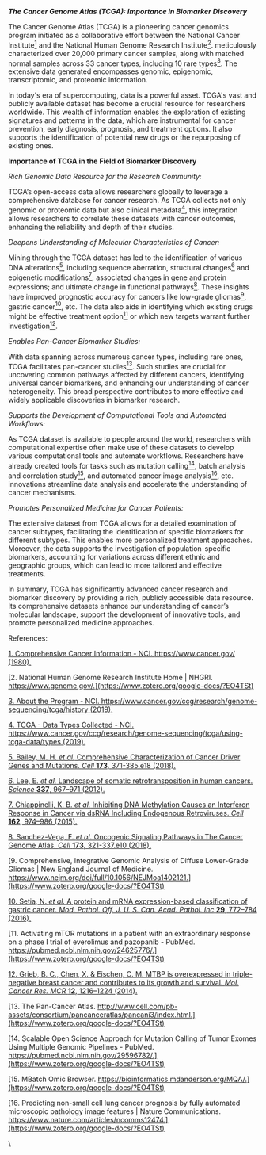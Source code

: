 <!--StartFragment-->

***The Cancer Genome Atlas (TCGA): Importance in Biomarker Discovery***

The Cancer Genome Atlas (TCGA) is a pioneering cancer genomics program initiated as a collaborative effort between the National Cancer Institute[<sup>1</sup>](https://www.zotero.org/google-docs/?VLyiEP) and the National Human Genome Research Institute[<sup>2</sup>](https://www.zotero.org/google-docs/?Q5tsKR). meticulously characterized over 20,000 primary cancer samples, along with matched normal samples across 33 cancer types, including 10 rare types[<sup>3</sup>](https://www.zotero.org/google-docs/?GWKXka). The extensive data generated encompasses genomic, epigenomic, transcriptomic, and proteomic information.

In today's era of supercomputing, data is a powerful asset. TCGA's vast and publicly available dataset has become a crucial resource for researchers worldwide. This wealth of information enables the exploration of existing signatures and patterns in the data, which are instrumental for cancer prevention, early diagnosis, prognosis, and treatment options. It also supports the identification of potential new drugs or the repurposing of existing ones.

**Importance of TCGA in the Field of Biomarker Discovery**

_Rich Genomic Data Resource for the Research Community:_

TCGA’s open-access data allows researchers globally to leverage a comprehensive database for cancer research. As TCGA collects not only genomic or proteomic data but also clinical metadata[<sup>4</sup>](https://www.zotero.org/google-docs/?LP1LlV), this integration allows researchers to correlate these datasets with cancer outcomes, enhancing the reliability and depth of their studies.

_Deepens Understanding of Molecular Characteristics of Cancer:_

Mining through the TCGA dataset has led to the identification of various DNA alterations[<sup>5</sup>](https://www.zotero.org/google-docs/?FRq7zN), including sequence aberration, structural changes[<sup>6</sup>](https://www.zotero.org/google-docs/?D9BqFd) and epigenetic modifications[<sup>7</sup>](https://www.zotero.org/google-docs/?sRqjDq); associated changes in gene and protein expressions; and ultimate change in functional pathways[<sup>8</sup>](https://www.zotero.org/google-docs/?TeLqIf). These insights have improved prognostic accuracy for cancers like low-grade gliomas[<sup>9</sup>](https://www.zotero.org/google-docs/?6SmELS), gastric cancer[<sup>10</sup>](https://www.zotero.org/google-docs/?JJZsqY), etc. The data also aids in identifying which existing drugs might be effective treatment option[<sup>11</sup>](https://www.zotero.org/google-docs/?cPaeWp) or which new targets warrant further investigation[<sup>12</sup>](https://www.zotero.org/google-docs/?sDPJqx).

_Enables Pan-Cancer Biomarker Studies:_

With data spanning across numerous cancer types, including rare ones, TCGA facilitates pan-cancer studies[<sup>13</sup>](https://www.zotero.org/google-docs/?CZ4Rmi). Such studies are crucial for uncovering common pathways affected by different cancers, identifying universal cancer biomarkers, and enhancing our understanding of cancer heterogeneity. This broad perspective contributes to more effective and widely applicable discoveries in biomarker research.

_Supports the Development of Computational Tools and Automated Workflows:_ 

As TCGA dataset is available to people around the world, researchers with computational expertise often make use of these datasets to develop various computational tools and automate workflows. Researchers have already created tools for tasks such as mutation calling[<sup>14</sup>](https://www.zotero.org/google-docs/?D4OgWU), batch analysis and correlation study[<sup>15</sup>](https://www.zotero.org/google-docs/?RprQGN), and automated cancer image analysis[<sup>16</sup>](https://www.zotero.org/google-docs/?wBjTSg), etc. innovations streamline data analysis and accelerate the understanding of cancer mechanisms.

_Promotes Personalized Medicine for Cancer Patients:_ 

The extensive dataset from TCGA allows for a detailed examination of cancer subtypes, facilitating the identification of specific biomarkers for different subtypes. This enables more personalized treatment approaches. Moreover, the data supports the investigation of population-specific biomarkers, accounting for variations across different ethnic and geographic groups, which can lead to more tailored and effective treatments.

In summary, TCGA has significantly advanced cancer research and biomarker discovery by providing a rich, publicly accessible data resource. Its comprehensive datasets enhance our understanding of cancer’s molecular landscape, support the development of innovative tools, and promote personalized medicine approaches.

References:

[1. Comprehensive Cancer Information - NCI. https://www.cancer.gov/ (1980).](https://www.zotero.org/google-docs/?EO4TSt)

[2. National Human Genome Research Institute Home | NHGRI. https://www.genome.gov/.](https://www.zotero.org/google-docs/?EO4TSt)

[3. About the Program - NCI. https://www.cancer.gov/ccg/research/genome-sequencing/tcga/history (2019).](https://www.zotero.org/google-docs/?EO4TSt)

[4. TCGA - Data Types Collected - NCI. https://www.cancer.gov/ccg/research/genome-sequencing/tcga/using-tcga-data/types (2019).](https://www.zotero.org/google-docs/?EO4TSt)

[5. Bailey, M. H. _et al._ Comprehensive Characterization of Cancer Driver Genes and Mutations. _Cell_ **173**, 371-385.e18 (2018).](https://www.zotero.org/google-docs/?EO4TSt)

[6. Lee, E. _et al._ Landscape of somatic retrotransposition in human cancers. _Science_ **337**, 967–971 (2012).](https://www.zotero.org/google-docs/?EO4TSt)

[7. Chiappinelli, K. B. _et al._ Inhibiting DNA Methylation Causes an Interferon Response in Cancer via dsRNA Including Endogenous Retroviruses. _Cell_ **162**, 974–986 (2015).](https://www.zotero.org/google-docs/?EO4TSt)

[8. Sanchez-Vega, F. _et al._ Oncogenic Signaling Pathways in The Cancer Genome Atlas. _Cell_ **173**, 321-337.e10 (2018).](https://www.zotero.org/google-docs/?EO4TSt)

[9. Comprehensive, Integrative Genomic Analysis of Diffuse Lower-Grade Gliomas | New England Journal of Medicine. https://www.nejm.org/doi/full/10.1056/NEJMoa1402121.](https://www.zotero.org/google-docs/?EO4TSt)

[10. Setia, N. _et al._ A protein and mRNA expression-based classification of gastric cancer. _Mod. Pathol. Off. J. U. S. Can. Acad. Pathol. Inc_ **29**, 772–784 (2016).](https://www.zotero.org/google-docs/?EO4TSt)

[11. Activating mTOR mutations in a patient with an extraordinary response on a phase I trial of everolimus and pazopanib - PubMed. https://pubmed.ncbi.nlm.nih.gov/24625776/.](https://www.zotero.org/google-docs/?EO4TSt)

[12. Grieb, B. C., Chen, X. & Eischen, C. M. MTBP is overexpressed in triple-negative breast cancer and contributes to its growth and survival. _Mol. Cancer Res. MCR_ **12**, 1216–1224 (2014).](https://www.zotero.org/google-docs/?EO4TSt)

[13. The Pan-Cancer Atlas. http://www.cell.com/pb-assets/consortium/pancanceratlas/pancani3/index.html.](https://www.zotero.org/google-docs/?EO4TSt)

[14. Scalable Open Science Approach for Mutation Calling of Tumor Exomes Using Multiple Genomic Pipelines - PubMed. https://pubmed.ncbi.nlm.nih.gov/29596782/.](https://www.zotero.org/google-docs/?EO4TSt)

[15. MBatch Omic Browser. https://bioinformatics.mdanderson.org/MQA/.](https://www.zotero.org/google-docs/?EO4TSt)

[16. Predicting non-small cell lung cancer prognosis by fully automated microscopic pathology image features | Nature Communications. https://www.nature.com/articles/ncomms12474.](https://www.zotero.org/google-docs/?EO4TSt)

\


<!--EndFragment-->
